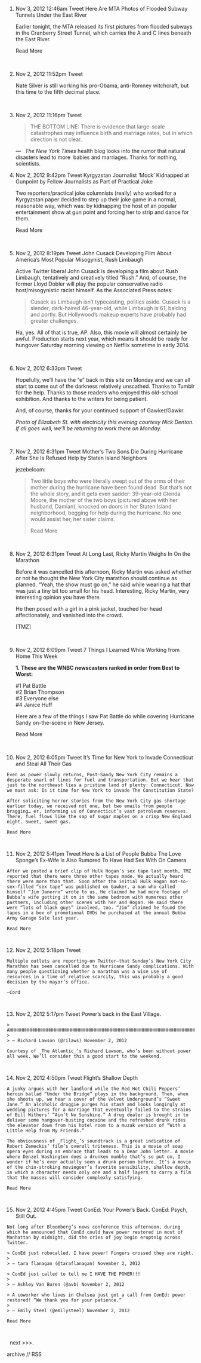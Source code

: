 1.  Nov 3, 2012 12:46am Tweet Here Are MTA Photos of Flooded Subway Tunnels Under the East River
    
    Earlier tonight, the MTA released its first pictures from flooded subways in the Cranberry Street Tunnel, which carries the A and C lines beneath the East River.
    
    Read More
    
     
2.  Nov 2, 2012 11:52pm Tweet
    
    Nate Silver is still working his pro-Obama, anti-Romney witchcraft, but this time to the fifth decimal place.
    
     
3.  Nov 2, 2012 11:16pm Tweet
    
    > THE BOTTOM LINE: There is evidence that large-scale catastrophes may influence birth and marriage rates, but in which direction is not clear.
    
    —  _The New York Times_ health blog looks into the rumor that natural disasters lead to more  babies and marriages. Thanks for nothing, scientists.   
4.  Nov 2, 2012 9:42pm Tweet Kyrgyzstan Journalist ‘Mock’ Kidnapped at Gunpoint by Fellow Journalists as Part of Practical Joke
    
    Two reporters/practical joke columnists (really) who worked for a Kyrgyzstan paper decided to step up their joke game in a normal, reasonable way, which was: by kidnapping the host of an popular entertainment show at gun point and forcing her to strip and dance for them.
    
    Read More
    
     
5.  Nov 2, 2012 8:19pm Tweet John Cusack Developing Film About America’s Most Popular Misogynist, Rush Limbaugh
    
    Active Twitter liberal John Cusack is developing a film about Rush Limbaugh, tentatively and creatively titled “Rush.” And, of course, the former Lloyd Dobler will play the popular conservative radio host/misogynistic racist himself. As the Associated Press notes:
    
    > Cusack as Limbaugh isn’t typecasting, politics aside. Cusack is a slender, dark-haired 46-year-old, while Limbaugh is 61, balding and portly. But Hollywood’s makeup experts have probably had greater challenges.
    
    Ha, yes. All of that is true, AP. Also, this movie will almost certainly be awful. Production starts next year, which means it should be ready for hungover Saturday morning viewing on Netflix sometime in early 2014.
    
      
    
     
6.  Nov 2, 2012 6:33pm Tweet
    
    Hopefully, we’ll have the “e” back in this site on Monday and we can all start to come out of the darkness relatively unscathed. Thanks to Tumblr for the help. Thanks to those readers who enjoyed this old-school exhibition. And thanks to the writers for being patient. 
    
    And, of course, thanks for your continued support of Gawker/Gawkr. 
    
    _Photo of Elizabeth St. with electricity this evening courtesy Nick Denton. If all goes well, we’ll be returning to work there on Monday._
    
     
7.  Nov 2, 2012 6:31pm Tweet Mother’s Two Sons Die During Hurricane After She Is Refused Help by Staten Island Neighbors
    
    jezebelcom:
    
    > Two little boys who were literally swept out of the arms of their mother during the hurricane have been found dead. But that’s not the whole story, and it gets even sadder: 39-year-old Glenda Moore, the mother of the two boys (pictured above with her husband, Damian), knocked on doors in her Staten Island neighborhood, begging for help during the hurricane. No one would assist her, her sister claims.
    > 
    > Read More
    
     
8.  Nov 2, 2012 6:31pm Tweet At Long Last, Ricky Martin Weighs In On the Marathon
    
    Before it was cancelled this afternoon, Ricky Martin was asked whether or not he thought the New York City marathon should continue as planned. “Yeah, the show must go on,” he said while wearing a hat that was just a tiny bit too small for his head. Interesting, Ricky Martin, very interesting opinion you have there.
    
    He then posed with a girl in a pink jacket, touched her head affectionately, and vanished into the crowd. 
    
    \[TMZ\]
    
      
    
     
9.  Nov 2, 2012 6:09pm Tweet 7 Things I Learned While Working from Home This Week
    
    **1. These are the WNBC newscasters ranked in order from Best to Worst:**
    
    #1 Pat Battle  
    #2 Brian Thompson  
    #3 Everyone else  
    #4 Janice Huff
    
    Here are a few of the things I saw Pat Battle do while covering Hurricane Sandy on-the-scene in New Jersey.
    
    Read More
    
     
10.  Nov 2, 2012 6:05pm Tweet It’s Time for New York to Invade Connecticut and Steal All Their Gas
    
    Even as power slowly returns, Post-Sandy New York City remains a desperate snarl of lines for fuel and transportation. But we hear that just to the northeast lies a pristine land of plenty: Connecticut. Now we must ask: Is it time for New York to invade The Constitution State?
    
    After soliciting horror stories from the New York City gas shortage  earlier today, we received not one, but two emails from people bragging… er, informing us of Connecticut’s vast petroleum reserves. There, fuel flows like the sap of sugar maples on a crisp New England night. Sweet, sweet gas.
    
    Read More
    
     
11.  Nov 2, 2012 5:41pm Tweet Here Is a List of People Bubba The Love Sponge’s Ex-Wife Is Also Rumored To Have Had Sex With On Camera
    
    After we posted a brief clip of Hulk Hogan’s sex tape last month, TMZ reported that there were three other tapes made. We actually heard there were more than that. Soon after the initial Hulk Hogan not-so-sex-filled “sex tape” was published on Gawker, a man who called himself “Jim Janerro” wrote to us. He claimed he had more footage of Bubba’s wife getting it on in the same bedroom with numerous other partners, including other scenes with her and Hogan. He said there were “lots of black guys” involved, too. “Jim” claimed he found the tapes in a box of promotional DVDs he purchased at the annual Bubba Army Garage Sale last year.
    
    Read More
    
     
12.  Nov 2, 2012 5:18pm Tweet
    
    Multiple outlets are reporting—on Twitter—that Sunday’s New York City Marathon has been cancelled due to Hurricane Sandy complications. With many people questioning whether a marathon was a wise use of resources in a time of relative scarcity, this was probably a good decision by the mayor’s office.
    
    —Cord
    
     
13.  Nov 2, 2012 5:17pm Tweet Power’s back in the East Village.
    
    > AHHHHHHHHHHHHHHHHHHHHHHHHHHHHHHHHHHHHHHHHHHHHHHHHHHHHHHHHHHHHHHHHHHHHHHHHHHHHHHHHHHHHHHHHHHHHHHHHHHHHHHHHHHHHHHHHHHHHHHHHHHHHHHHHHHHHHHHHHHH
    > 
    > — Richard Lawson (@rilaws) November 2, 2012
    
    Courtesy of _The Atlantic_’s Richard Lawson, who’s been without power all week. We’ll consider this a good start to the weekend.
    
     
14.  Nov 2, 2012 4:50pm Tweet Flight’s Shallow Depth
    
      
      
    A junky argues with her landlord while the Red Hot Chili Peppers’ heroin ballad “Under the Bridge” plays in the background. Then, when she shoots up, we hear a cover of the Velvet Underground’s “Sweet Jane.” An alcoholic druggie purges his stash and looks longingly at wedding pictures for a marriage that eventually failed to the strains of Bill Withers’ “Ain’t No Sunshine.” A drug dealer is brought in to deliver some hangover-busting cocaine and the refreshed drunk rides the elevator down from his hotel room to a muzak version of “With a Little Help from My Friends.”  
      
    The obviousness of _Flight_’s soundtrack is a great indication of Robert Zemeckis’ film’s overall triteness. This is a movie of soap opera eyes during an embrace that leads to a Dear John letter. A movie where Denzel Washington does a drunken mumble that’s so put on, I wonder if he’s ever actually seen a drunk person before. It’s a movie of the chin-stroking moviegoer’s favorite sensibility, shallow depth, in which a character needs only one and a half layers to carry a film that the masses will consider complexly satisfying.
    
    Read More
    
     
15.  Nov 2, 2012 4:45pm Tweet ConEd: Your Power’s Back. ConEd: Psych, Still Out.
    
    Not long after Bloomberg’s news conference this afternoon, during which he announced that ConEd could have power restored in most of Manhattan by midnight, did the cries of joy begin eruptnig across Twitter.
    
    > ConEd just robocalled. I have power! Fingers crossed they are right.
    > 
    > — tara flanagan (@taraflanagan) November 2, 2012
    
    > ConEd just called to tell me I HAVE THE POWER!!!
    > 
    > — Ashley Van Buren (@avb) November 2, 2012
    
    > A coworker who lives in Chelsea just got a call from ConEd: power restored! “We thank you for your patience.”
    > 
    > — Emily Steel (@emilysteel) November 2, 2012
    
    Read More
    
     

  next >>>.

  
  
archive // RSS